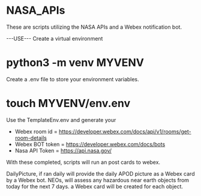 # NASA_APIs

These are scripts utilizing the NASA APIs and a Webex notification bot. 

---USE---
Create a virtual environment
# python3 -m venv MYVENV

Create a .env file to store your environment variables. 
# touch MYVENV/env.env 

Use the TemplateEnv.env and generate your 
 - Webex room id = https://developer.webex.com/docs/api/v1/rooms/get-room-details 
 - Webex BOT token = https://developer.webex.com/docs/bots 
 - Nasa API Token = https://api.nasa.gov/

With these completed, scripts will run an post cards to webex. 

DailyPicture, if ran daily will provide the daily APOD picture as a Webex card by a Webex bot.
NEOs, will assess any hazardous near earth objects from today for the next 7 days. a Webex card will be created for each object.
